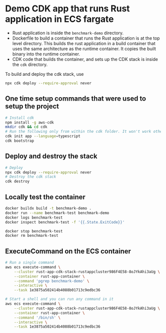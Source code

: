 # Demo CDK app that runs Rust application in ECS fargate

* Rust application is inside the `benchmark-demo` directory.
* Dockerfile to build a container that runs the Rust application is at the top level directory. This builds the rust application in a build container that uses the same architecture as the runtime container. It copies the built binary into the runtime container.
* CDK code that builds the container, and sets up the CDK stack is inside the `cdk` directory.

To build and deploy the cdk stack, use

```bash
npx cdk deploy --require-approval never
```

## One time setup commands that were used to setup the project

```bash
# Install cdk
npm install -g aws-cdk
mkdir cdk && cd cdk
# Run the following only from within the cdk folder. It won't work otherwise.
cdk init app --language=typescript
cdk bootstrap
```

## Deploy and destroy the stack

```bash
# Deploy
npx cdk deploy --require-approval never
# Destroy the cdk stack
cdk destroy
```

## Locally test the container

```bash
docker buildx build -t benchmark-demo .
docker run --name benchmark-test benchmark-demo
docker logs benchmark-test
docker inspect benchmark-test -f '{{.State.ExitCode}}'

docker stop benchmark-test
docker rm benchmark-test
```

## ExecuteCommand on the ECS container

```bash
# Run a single command
aws ecs execute-command \
    --cluster rust-app-cdk-stack-rustappcluster986F4E58-8oJYkAhi3aUg \
    --container rust-app-container \
    --command 'pgrep benchmark-demo' \
    --interactive \
    --task 1e3875a502414b4088b01713c9edbc36

# Start a shell and you can run any command in it
aws ecs execute-command \
    --cluster rust-app-cdk-stack-rustappcluster986F4E58-8oJYkAhi3aUg \
    --container rust-app-container \
    --command '/bin/sh' \
    --interactive \
    --task 1e3875a502414b4088b01713c9edbc36
```
